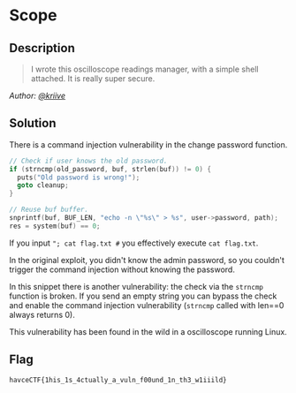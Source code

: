 # Scope
## Description
> I wrote this oscilloscope readings manager, with a simple shell attached. It is really super secure.

*Author: [@kriive](https://github.com/kriive)*
## Solution
There is a command injection vulnerability in the change password function.
```c
// Check if user knows the old password.
if (strncmp(old_password, buf, strlen(buf)) != 0) {
  puts("Old password is wrong!");
  goto cleanup;
}

// Reuse buf buffer.
snprintf(buf, BUF_LEN, "echo -n \"%s\" > %s", user->password, path);
res = system(buf) == 0;
```
If you input `"; cat flag.txt #` you effectively execute `cat flag.txt`. 

In the original exploit, you didn't know the admin password, so you
couldn't trigger the command injection without knowing the password.

In this snippet there is another vulnerability: the check via the `strncmp` function is broken. 
If you send an empty string you can bypass the check and enable the command injection
vulnerability (`strncmp` called with len==0 always returns 0).

This vulnerability has been found in the wild in a oscilloscope running Linux.

## Flag
`havceCTF{1his_1s_4ctually_a_vuln_f00und_1n_th3_w1iiild}`

